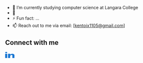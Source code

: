 - 🔭 I’m currently studying computer science at Langara College
- 🌱
- ⚡ Fun fact: ...
- 📫 Reach out to me via email: [kentoix1105@gmail.com]

##  Connect with me
<a href="https://www.linkedin.com/in/kento-kanehira-ixx/">
  <img src="linked-in-alt.svg" alt="linkedin" width="30" height="20">
</a>
